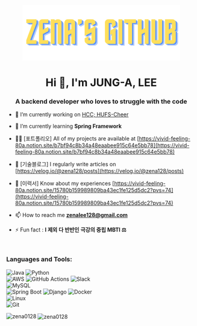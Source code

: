 <div align="center">
  <img src="Professional CV Resume (1)_preview_rev_1 (1).png">
</div>


<h1 align="center">Hi 👋, I'm JUNG-A, LEE</h1>
<h3 align="center">A backend developer who loves to struggle with the code</h3>

- 🔭 I’m currently working on [HCC; HUFS-Cheer](https://github.com/hufscheer/spectator-server)

- 🌱 I’m currently learning **Spring Framework**

- 👨‍💻 [포트폴리오] All of my projects are available at [https://vivid-feeling-80a.notion.site/b7bf94c8b34a48eaabee915c64e5bb78](https://vivid-feeling-80a.notion.site/b7bf94c8b34a48eaabee915c64e5bb78)

- 📝 [기술블로그] I regularly write articles on [https://velog.io/@zena128/posts](https://velog.io/@zena128/posts)

- 📄 [이력서] Know about my experiences [https://vivid-feeling-80a.notion.site/15780b159989809ba43ec1fe125d5dc2?pvs=74](https://vivid-feeling-80a.notion.site/15780b159989809ba43ec1fe125d5dc2?pvs=74)

- 📫 How to reach me **zenalee128@gmail.com**

- ⚡ Fun fact :  **I 제외 다 반반인 극강의 중립 MBTI ⚖️**

<br>

<h3 align="left">Languages and Tools:</h3>
<p align="left"> 
  
  ![Java](https://img.shields.io/badge/Java-%23ED8B00.svg?logo=openjdk&logoColor=white)
  ![Python](https://img.shields.io/badge/Python-3776AB?logo=python&logoColor=fff)
  <br>
  ![AWS](https://img.shields.io/badge/AWS-%23FF9900.svg?logo=amazon-web-services&logoColor=white)
  ![GitHub Actions](https://img.shields.io/badge/GitHub_Actions-2088FF?logo=github-actions&logoColor=white)
  ![Slack](https://img.shields.io/badge/Slack-4A154B?logo=slack&logoColor=fff)
  <br>
  ![MySQL](https://img.shields.io/badge/MySQL-4479A1?logo=mysql&logoColor=fff)
  <br>
  ![Spring Boot](https://img.shields.io/badge/Spring%20Boot-6DB33F?logo=springboot&logoColor=fff)
  ![Django](https://img.shields.io/badge/Django-%23092E20.svg?logo=django&logoColor=white)
  ![Docker](https://img.shields.io/badge/Docker-2496ED?logo=docker&logoColor=fff)
  <br>
  ![Linux](https://img.shields.io/badge/Linux-FCC624?logo=linux&logoColor=black)
  <br>
  ![Git](https://img.shields.io/badge/Git-F05032?logo=git&logoColor=fff)
  </p>

<p><img align="left" src="https://github-readme-stats.vercel.app/api/top-langs?username=zena0128&show_icons=true&locale=en&layout=compact" alt="zena0128" /></p>
<p>&nbsp;<img align="center" src="https://github-readme-stats.vercel.app/api?username=zena0128&show_icons=true&locale=en" alt="zena0128" /></p>
